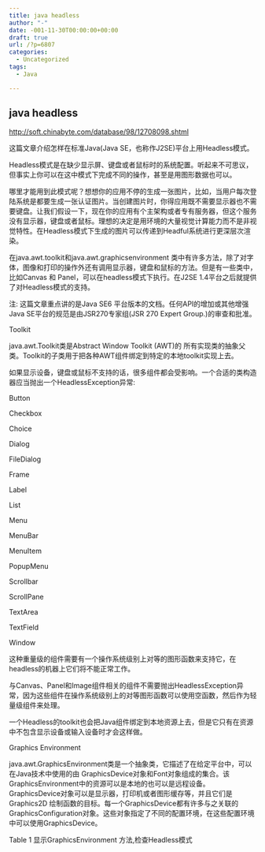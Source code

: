 ```yaml
---
title: java headless
author: "-"
date: -001-11-30T00:00:00+00:00
draft: true
url: /?p=6807
categories:
  - Uncategorized
tags:
  - Java

---
```

## java headless
http://soft.chinabyte.com/database/98/12708098.shtml

这篇文章介绍怎样在标准Java(Java SE，也称作J2SE)平台上用Headless模式。

Headless模式是在缺少显示屏、键盘或者鼠标时的系统配置。听起来不可思议，但事实上你可以在这中模式下完成不同的操作，甚至是用图形数据也可以。

哪里才能用到此模式呢？想想你的应用不停的生成一张图片，比如，当用户每次登陆系统是都要生成一张认证图片。当创建图片时，你得应用既不需要显示器也不需要键盘。让我们假设一下，现在你的应用有个主架构或者专有服务器，但这个服务没有显示器，键盘或者鼠标。理想的决定是用环境的大量视觉计算能力而不是非视觉特性。在Headless模式下生成的图片可以传递到Headful系统进行更深层次渲染。

在java.awt.toolkit和java.awt.graphicsenvironment 类中有许多方法，除了对字体，图像和打印的操作外还有调用显示器，键盘和鼠标的方法。但是有一些类中，比如Canvas 和 Panel，可以在headless模式下执行。在J2SE 1.4平台之后就提供了对Headless模式的支持。

注: 这篇文章重点讲的是Java SE6 平台版本的文档。任何API的增加或其他增强Java SE平台的规范是由JSR270专家组(JSR 270 Expert Group.)的审查和批准。

Toolkit

java.awt.Toolkit类是Abstract Window Toolkit (AWT)的 所有实现类的抽象父类。Toolkit的子类用于把各种AWT组件绑定到特定的本地toolkit实现上去。

如果显示设备，键盘或鼠标不支持的话，很多组件都会受影响。一个合适的类构造器应当抛出一个HeadlessException异常:

Button

Checkbox

Choice

Dialog

FileDialog

Frame

Label

List

Menu

MenuBar

MenuItem

PopupMenu

Scrollbar

ScrollPane

TextArea

TextField

Window

这种重量级的组件需要有一个操作系统级别上对等的图形函数来支持它，在headless的机器上它们将不能正常工作。

与Canvas、Panel和Image组件相关的组件不需要抛出HeadlessException异常，因为这些组件在操作系统级别上的对等图形函数可以使用空函数，然后作为轻量级组件来处理。

一个Headless的toolkit也会把Java组件绑定到本地资源上去，但是它只有在资源中不包含显示设备或输入设备时才会这样做。

Graphics Environment

java.awt.GraphicsEnvironment类是一个抽象类，它描述了在给定平台中，可以在Java技术中使用的由 GraphicsDevice对象和Font对象组成的集合。该GraphicsEnvironment中的资源可以是本地的也可以是远程设备。 GraphicsDevice对象可以是显示器，打印机或者图形缓存等，并且它们是Graphics2D 绘制函数的目标。每一个GraphicsDevice都有许多与之关联的GraphicsConfiguration对象。这些对象指定了不同的配置环境，在这些配置环境中可以使用GraphicsDevice。

Table 1 显示GraphicsEnvironment 方法,检查Headless模式